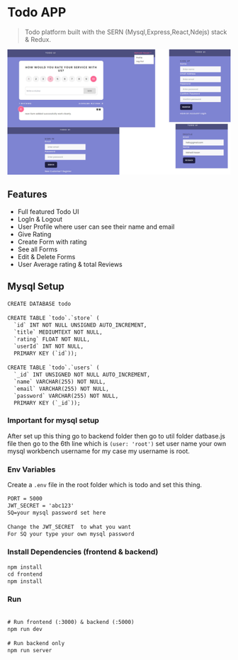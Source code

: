 # Todo APP

> Todo  platform built with the SERN (Mysql,Express,React,Ndejs) stack & Redux.

<!-- <img src="./frontend/public/images/ui.jpg"> -->
![UI!](./frontend/public/images/ui.jpg)


## Features

- Full featured Todo UI
- LogIn & Logout
- User Profile where user can see their name and email
- Give Rating
- Create Form with rating
- See all Forms
- Edit & Delete Forms
- User Average rating & total Reviews


## Mysql Setup

```
CREATE DATABASE todo

CREATE TABLE `todo`.`store` (
  `id` INT NOT NULL UNSIGNED AUTO_INCREMENT,
  `title` MEDIUMTEXT NOT NULL,
  `rating` FLOAT NOT NULL,
  `userId` INT NOT NULL,
  PRIMARY KEY (`id`));

CREATE TABLE `todo`.`users` (
  `_id` INT UNSIGNED NOT NULL AUTO_INCREMENT,
  `name` VARCHAR(255) NOT NULL,
  `email` VARCHAR(255) NOT NULL,
  `password` VARCHAR(255) NOT NULL,
  PRIMARY KEY (`_id`));

```
### Important for mysql setup

After set up this thing go to backend folder 
then go to util folder datbase.js file then go to the 
6th line which is `(user: 'root')` set user name your own mysql workbench username for my case my username is root.


### Env Variables

Create a `.env` file in the root folder which is todo and set this thing.

```
PORT = 5000
JWT_SECRET = 'abc123'
SQ=your mysql password set here

Change the JWT_SECRET  to what you want
For SQ your type your own mysql password

```



### Install Dependencies (frontend & backend)

```
npm install
cd frontend
npm install
```

### Run

```

# Run frontend (:3000) & backend (:5000)
npm run dev

# Run backend only
npm run server
```



